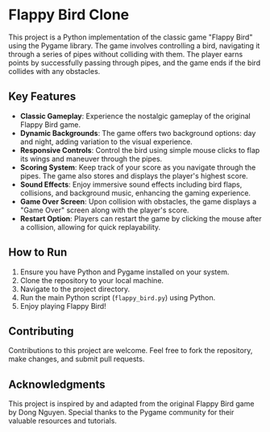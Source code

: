 # Flappy Bird Clone

This project is a Python implementation of the classic game "Flappy Bird" using the Pygame library. The game involves controlling a bird, navigating it through a series of pipes without colliding with them. The player earns points by successfully passing through pipes, and the game ends if the bird collides with any obstacles.

## Key Features

- **Classic Gameplay**: Experience the nostalgic gameplay of the original Flappy Bird game.
- **Dynamic Backgrounds**: The game offers two background options: day and night, adding variation to the visual experience.
- **Responsive Controls**: Control the bird using simple mouse clicks to flap its wings and maneuver through the pipes.
- **Scoring System**: Keep track of your score as you navigate through the pipes. The game also stores and displays the player's highest score.
- **Sound Effects**: Enjoy immersive sound effects including bird flaps, collisions, and background music, enhancing the gaming experience.
- **Game Over Screen**: Upon collision with obstacles, the game displays a "Game Over" screen along with the player's score.
- **Restart Option**: Players can restart the game by clicking the mouse after a collision, allowing for quick replayability.

## How to Run

1. Ensure you have Python and Pygame installed on your system.
2. Clone the repository to your local machine.
3. Navigate to the project directory.
4. Run the main Python script (`flappy_bird.py`) using Python.
5. Enjoy playing Flappy Bird!

## Contributing

Contributions to this project are welcome. Feel free to fork the repository, make changes, and submit pull requests.

## Acknowledgments

This project is inspired by and adapted from the original Flappy Bird game by Dong Nguyen. Special thanks to the Pygame community for their valuable resources and tutorials.
